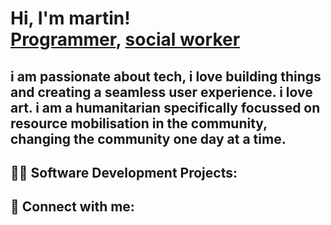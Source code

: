 <h1>Hi, I'm martin! <br/><a href="https://github.com/k1nyua">Programmer</a>, <a href="https://www.linkedin.com/in/martin kinyua/">social worker</a>
<h2>i am passionate about tech, i love building things and creating a seamless user experience. i love art. i am a humanitarian specifically focussed on resource mobilisation in the community, changing the community one day at a time.</h2>

<h2>👨‍💻 Software Development Projects:</h2>



<h2> 🤳 Connect with me:</h2>


[twitter]: https://twitter.com/joshmadakor
[youtube]: https://www.youtube.com/c/joshmadakor
[instagram]: https://www.instagram.com/joshmadakor/
[linkedin]: https://linkedin.com/in/joshmadakor

<!--
**joshmadakor1/joshmadakor1** is a ✨ _special_ ✨ repository because its `README.md` (this file) appears on your GitHub profile.

Here are some ideas to get you started:

- 🔭 I’m currently working on ...
- 🌱 I’m currently learning ...
- 👯 I’m looking to collaborate on ...
- 🤔 I’m looking for help with ...
- 💬 Ask me about ...
- 📫 How to reach me: ...
- 😄 Pronouns: ...
- ⚡ Fun fact: ...
-->
